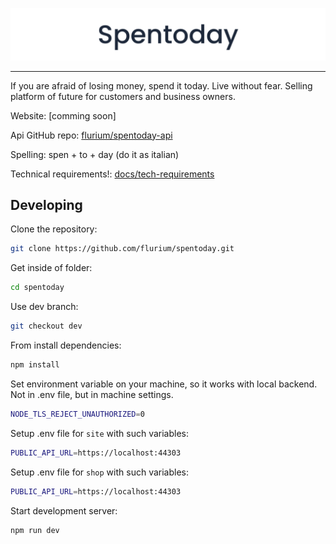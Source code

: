 ![Spentoday banner](./assets/banner.svg)

---

If you are afraid of losing money, spend it today. Live without fear.
Selling platform of future for customers and business owners.

Website: [comming soon]

Api GitHub repo: [flurium/spentoday-api](https://github.com/flurium/spentoday-api)

Spelling: spen + to + day (do it as italian)

Technical requirements!: [docs/tech-requirements](./docs/tech-requirements.md)

## Developing

Clone the repository:

```bash
git clone https://github.com/flurium/spentoday.git
```

Get inside of folder:

```bash
cd spentoday
```

Use dev branch:

```bash
git checkout dev
```

From install dependencies:

```bash
npm install
```

Set environment variable on your machine, so it works with local backend.
Not in .env file, but in machine settings.

```bash
NODE_TLS_REJECT_UNAUTHORIZED=0
```

Setup .env file for `site` with such variables:

```bash
PUBLIC_API_URL=https://localhost:44303
```

Setup .env file for `shop` with such variables:

```bash
PUBLIC_API_URL=https://localhost:44303
```

Start development server:

```bash
npm run dev
```
